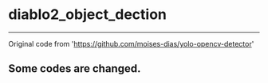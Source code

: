 # diablo2_object_dection

---
Original code from 'https://github.com/moises-dias/yolo-opencv-detector'

Some codes are changed.
---
